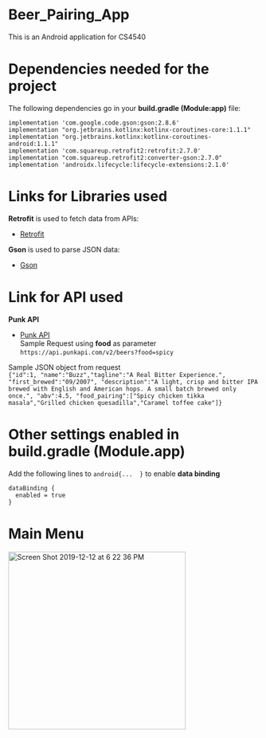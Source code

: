 # Beer_Pairing_App
This is an Android application for CS4540

# Dependencies needed for the project
The following dependencies go in your **build.gradle (Module:app)** file:  

`implementation 'com.google.code.gson:gson:2.8.6'`  
`implementation "org.jetbrains.kotlinx:kotlinx-coroutines-core:1.1.1"`  
`implementation "org.jetbrains.kotlinx:kotlinx-coroutines-android:1.1.1"`  
`implementation 'com.squareup.retrofit2:retrofit:2.7.0'`  
`implementation "com.squareup.retrofit2:converter-gson:2.7.0"`  
`implementation 'androidx.lifecycle:lifecycle-extensions:2.1.0'`  

# Links for Libraries used
**Retrofit** is used to fetch data from APIs:  
- [Retrofit](https://square.github.io/retrofit/)

**Gson** is used to parse JSON data:  
- [Gson](https://guides.codepath.com/android/leveraging-the-gson-library)  

# Link for API used  
**Punk API**  
- [Punk API](https://punkapi.com/documentation/v2)  
Sample Request using **food** as parameter  
`https://api.punkapi.com/v2/beers?food=spicy`

Sample JSON object from request  
`{"id":1,
"name":"Buzz","tagline":"A Real Bitter Experience.",
"first_brewed":"09/2007",
"description":"A light, crisp and bitter IPA brewed with English and American hops. A small batch brewed only once.",
"abv":4.5,
"food_pairing":["Spicy chicken tikka masala","Grilled chicken quesadilla","Caramel toffee cake"]}`


# Other settings enabled in build.gradle (Module.app)
Add the following lines to `android{...  }` to enable **data binding**  
```
dataBinding {  
  enabled = true  
}  
```
# Main Menu
<img width="356" alt="Screen Shot 2019-12-12 at 6 22 36 PM" src="https://user-images.githubusercontent.com/43188828/70767615-d51aa280-1d16-11ea-8ca5-2d904346b801.png">

